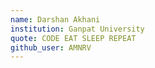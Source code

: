 ```yaml
---
name: Darshan Akhani
institution: Ganpat University
quote: CODE EAT SLEEP REPEAT 
github_user: AMNRV
---
```

